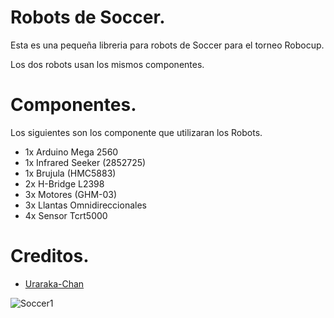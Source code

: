 # Robots de Soccer.

Esta es una pequeña libreria para robots de Soccer para el torneo Robocup.

Los dos robots usan los mismos componentes.

# Componentes.

Los siguientes son los componente  que utilizaran los Robots.
- 1x Arduino Mega 2560
- 1x Infrared Seeker (2852725)
- 1x Brujula (HMC5883)
- 2x H-Bridge L2398
- 3x Motores (GHM-03)
- 3x Llantas Omnidireccionales
- 4x Sensor Tcrt5000

# Creditos.

- [Uraraka-Chan](https://github.com/Uraraka-Chan)

![Soccer1]('https://www.robocupgermanopen.de/sites/default/files/styles/ddslide/public/slideshow/RCJSoccer.png?itok=z1zjIjvr')